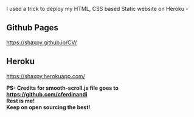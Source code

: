 
I used a trick to deploy my HTML, CSS based Static website on Heroku -
## Github Pages
https://shaxpy.github.io/CV/
## Heroku 
https://shaxpy.herokuapp.com/

**PS- Credits for smooth-scroll.js file goes to https://github.com/cferdinandi \
Rest is me! \
Keep on open sourcing the best!**
